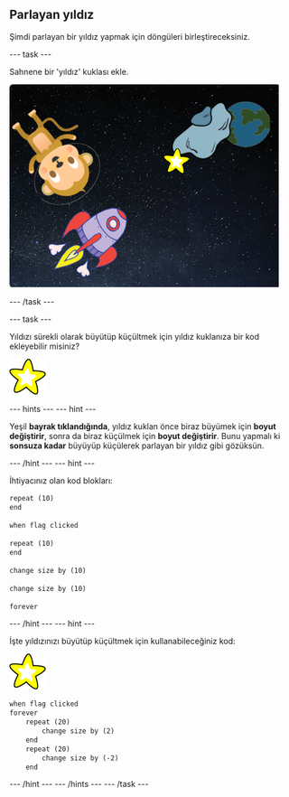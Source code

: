 ## Parlayan yıldız

Şimdi parlayan bir yıldız yapmak için döngüleri birleştireceksiniz.

\--- task \---

Sahnene bir 'yıldız' kuklası ekle.

![Bir yıldız kuklası ekleme](images/space-star-sprite.png)

\--- /task \---

\--- task \---

Yıldızı sürekli olarak büyütüp küçültmek için yıldız kuklanıza bir kod ekleyebilir misiniz?

![Parlayan bir yıldızı test etme](images/sprite-star.png)

\--- hints \--- \--- hint \---

Yeşil **bayrak tıklandığında**, yıldız kuklan önce biraz büyümek için **boyut değiştirir**, sonra da biraz küçülmek için **boyut değiştirir**. Bunu yapmalı ki **sonsuza kadar** büyüyüp küçülerek parlayan bir yıldız gibi gözüksün.

\--- /hint \--- \--- hint \---

İhtiyacınız olan kod blokları:

```blocks3
repeat (10)
end

when flag clicked

repeat (10)
end

change size by (10)

change size by (10)

forever
```

\--- /hint \--- \--- hint \---

İşte yıldızınızı büyütüp küçültmek için kullanabileceğiniz kod:

![Yıldız kuklası](images/sprite-star.png)

```blocks3
when flag clicked
forever
    repeat (20)
        change size by (2)
    end
    repeat (20)
        change size by (-2)
    end

```

\--- /hint \--- \--- /hints \--- \--- /task \---